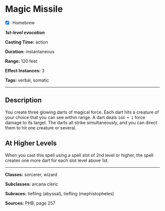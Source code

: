 # Magic Missile

- [x] Homebrew

***1st-level evocation***

**Casting Time:** action

**Duration:** instantaneous

**Range:** 120 feet

**Effect Instances:** 3

**Tags:** verbal, somatic

---

## Description
You create three glowing darts of magical force.
Each dart hits a creature of your choice that you can see within range.
A dart deals `1d4 + 1` force damage to its target.
The darts all strike simultaneously, and you can direct them to hit one creature or several.

## At Higher Levels
When you cast this spell using a spell slot of 2nd level or higher, the spell creates one more dart for each slot level above 1st.

---

**Classes:** sorcerer, wizard

**Subclasses:** arcana cleric

**Subraces:** tiefling (abyssal), tiefling (mephistopheles)

**Sources:** PHB, page 257
